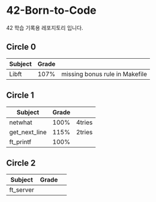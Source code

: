 # 42-Born-to-Code
42 학습 기록용 레포지토리 입니다.

## Circle 0

| Subject | Grade |  | 
| ---------- | :--------- | :----------:
| Libft | 107% | missing bonus rule in Makefile |

## Circle 1

| Subject | Grade |  | 
| ---------- | :--------- | :----------:
| netwhat | 100% | 4tries |
| get_next_line | 115% | 2tries |
| ft_printf | 100% |  |

## Circle 2

| Subject | Grade |  | 
| ---------- | :--------- | :----------:
| ft_server |  |  |
